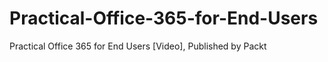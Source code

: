 # Practical-Office-365-for-End-Users
Practical Office 365 for End Users [Video],  Published by Packt
